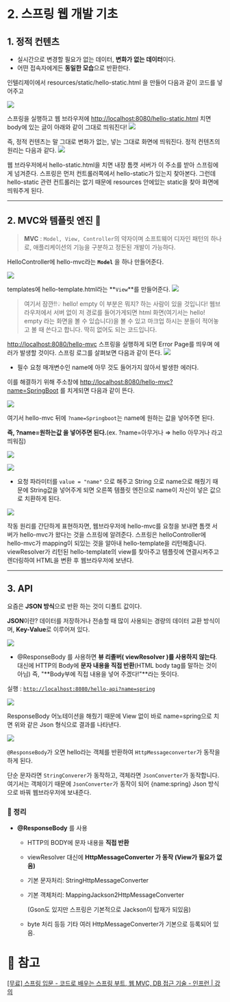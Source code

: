 # 2. 스프링 웹 개발 기초




## 1. 정적 컨텐츠

- 실시간으로 변경할 필요가 없는 데이터, **변화가 없는 데이터**이다.
- 어떤 접속자에게든 **동일한 모습**으로 반환한다.

인텔리제이에서 resources/static/hello-static.html 을 만들어 다음과 같이 코드를 넣어주고

![](https://images.velog.io/images/kimtae9217/post/3d6d102f-f581-4391-adc8-62919ab93c82/Untitled.png)

스프링을 실행하고 웹 브라우저에 [http://localhost:8080/hello-static.html](http://localhost:8080/hello-static.html) 치면 body에 있는 글이 아래와 같이 그대로 띄워진다!
![](https://images.velog.io/images/kimtae9217/post/f0b60010-ffa0-4bc7-9970-8084eb8474ff/Untitled%201.png)

즉, 정적 컨텐츠는 말 그대로 변화가 없는, 넣는 그대로 화면에 띄워진다.
정적 컨텐츠의 원리는 다음과 같다.
![](https://images.velog.io/images/kimtae9217/post/5233915c-24fd-4d9f-9c7c-cfdaefe40381/Untitled%202.png)

웹 브라우저에서 hello-static.html을 치면 내장 톰캣 서버가 이 주소를 받아 스프링에게 넘겨준다. 스프링은 먼저 컨트롤러쪽에서 hello-static가 있는지 찾아본다. 그런데 hello-static 관련 컨트롤러는 없기 때문에 resources 안에있는 static을 찾아 화면에 띄워주게 된다.

---

## 2. MVC와 템플릿 엔진 🙂

> **MVC** : `Model, View, Controller`의 약자이며 소프트웨어 디자인 패턴의 하나로, 애플리케이션의 기능을 구분하고 정돈된 개발이 가능하다.

HelloController에 hello-mvc라는 **`Model`** 을 하나 만들어준다.

![](https://images.velog.io/images/kimtae9217/post/157e3203-48d7-44f2-83bc-36d08b7964e4/Untitled%203.png)

templates에 hello-template.html라는 **`View`**를 만들어준다.
![](https://images.velog.io/images/kimtae9217/post/a6066204-d471-4512-aaab-9d024bd6d437/Untitled%204.png)

> 여기서 잠깐!!💡
> hello! empty 이 부분은 뭐지? 하는 사람이 있을 것입니다!
> 웹브라우저에서 서버 없이 저 경로를 들어가게되면 html 화면(여기서는 hello! empty 라는 화면을 볼 수 있습니다)을 볼 수 있고 마크업 하시는 분들이 적어놓고 볼 때 쓴다고 합니다. 딱히 없어도 되는 코드입니다.  

[http://localhost:8080/hello-mvc](http://localhost:8080/hello-mvc) 스프링을 실행하게 되면 Error Page를 띄우며 에러가 발생할 것이다. 스프링 로그를 살펴보면 다음과 같이 뜬다.
![](https://images.velog.io/images/kimtae9217/post/55c035d5-bfc6-450c-9996-437a9ced65f5/Untitled%205.png)

- 필수 요청 매개변수인 name에 아무 것도 들어가지 않아서 발생한 에러다.

이를 해결하기 위해 주소창에 [http://localhost:8080/hello-mvc?name=SpringBoot](http://localhost:8080/hello-mvc?name=SpringBoot) 를 치게되면 다음과 같이 뜬다. 

![](https://images.velog.io/images/kimtae9217/post/b82d723d-e20e-43bf-8bfa-d643c3d2ed0d/Untitled%206.png)

여기서 hello-mvc 뒤에 `?name=Springboot`는 name에 원하는 값을 넣어주면 된다.

**즉,  ?name=원하는값 을 넣어주면 된다.**(ex. ?name=아무거나 ⇒ hello 아무거나 라고 띄워짐)

![](https://images.velog.io/images/kimtae9217/post/771d525e-8ffb-46ea-8ab1-cf252d53a062/Untitled%207.png)

![](https://images.velog.io/images/kimtae9217/post/326dab3c-8362-4e5f-9851-4492b1f167c2/Untitled%208.png)

- 요청 파라미터를  `value = "name"` 으로 해주고 String 으로 name으로 해줬기 때문에 String값을 넣어주게 되면 오른쪽 템플릿 엔진으로 name이 자신이 넣은 값으로 치환하게 된다.

![](https://images.velog.io/images/kimtae9217/post/38c75313-659d-47de-8479-75e8b0ab5bdc/Untitled%209.png)

작동 원리를 간단하게 표현하자면, 웹브라우저에 hello-mvc를 요청을 보내면 톰캣 서버가 hello-mvc가 왔다는 것을 스프링에 알려준다.  스프링은 helloController에 hello-mvc가 mapping이 되있는 것을 알아내 hello-template을 리턴해줍니다. viewResolver가 리턴된 hello-template의 view를 찾아주고 템플릿에 연결시켜주고 렌더링하여 HTML을 변환 후 웹브라우저에 보낸다.

---

## 3. API

요즘은 **JSON 방식**으로 반환 하는 것이 디폴트 값이다.

**JSON**이란? 데이터를 저장하거나 전송할 때 많이 사용되는 경량의 데이터 교환 방식이며,
**Key-Value**로 이루어져 있다.

![](https://images.velog.io/images/kimtae9217/post/1356bb0b-4ec3-4c94-a194-dd69e75b7a4e/Untitled%2010.png)
- @ResponseBody 를 사용하면 **뷰 리졸버( viewResolver )를 사용하지 않는다**.
  대신에 HTTP의 Body에 **문자 내용을 직접 반환**(HTML body tag를 말하는 것이 아님)
  즉, "**Body부에 직접 내용을 넣어 주겠다!"**라는 뜻이다.

실행 : [`http://localhost:8080/hello-api?name=spring`](http://localhost:8080/hello-api?name=spring) 

![](https://images.velog.io/images/kimtae9217/post/f012643f-49f2-45cf-ad12-fb4d324b216c/Untitled%2011.png)

ResponseBody 어노테이션을 해줬기 때문에 View 없이 바로 name=spring으로 치면 위와 같은 Json 형식으로 결과를 나타낸다.

![](https://images.velog.io/images/kimtae9217/post/8d176ad3-bd3a-4a3b-917b-92b2170cf35e/Untitled%2012.png)

`@ResponseBody`가 오면 hello라는 객체를 반환하여 `HttpMessageconverter`가 동작을 하게 된다.

단순 문자라면 `StringConverer`가 동작하고, 객체라면 `JsonConverter`가 동작합니다. 여기서는 객체이기 때문에 `JsonConverter`가 동작이 되어 {name:spring} Json 방식으로 바꿔 웹브라우저에 보내준다.

### 📖 정리

- **@ResponseBody** 를 사용

  - HTTP의 BODY에 문자 내용을 **직접 반환**

  - viewResolver 대신에 **HttpMessageConverter 가 동작 (View가 필요가 없음)**

  - 기본 문자처리: StringHttpMessageConverter

  - 기본 객체처리: MappingJackson2HttpMessageConverter

    (Gson도 있지만 스프링은 기본적으로 Jackson이 탑재가 되있음)

  - byte 처리 등등 기타 여러 HttpMessageConverter가 기본으로 등록되어 있음.


# 📘 참고

[[무료] 스프링 입문 - 코드로 배우는 스프링 부트, 웹 MVC, DB 접근 기술 - 인프런 | 강의](https://www.inflearn.com/course/%EC%8A%A4%ED%94%84%EB%A7%81-%EC%9E%85%EB%AC%B8-%EC%8A%A4%ED%94%84%EB%A7%81%EB%B6%80%ED%8A%B8)
